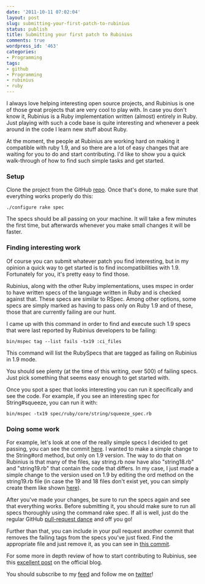 ```yaml
---
date: '2011-10-11 07:02:04'
layout: post
slug: submitting-your-first-patch-to-rubinius
status: publish
title: Submitting your first patch to Rubinius
comments: true
wordpress_id: '463'
categories:
- Programming
tags:
- github
- Programming
- rubinius
- ruby
---
```


I always love helping interesting open source projects, and Rubinius is one of those great projects that are very cool to play with. In case you don't know it, Rubinius is a Ruby implementation written (almost) entirely in Ruby. Just playing with such a code base is quite interesting and whenever a peek around in the code I learn new stuff about Ruby.

At the moment, the people at Rubinius are working hard on making it compatible with ruby 1.9, and so there are a lot of easy changes that are waiting for you to do and start contributing. I'd like to show you a quick walk-through of how to find such simple tasks and get started.


### Setup


Clone the project from the GitHub [repo](https://github.com/rubinius/rubinius). Once that's done, to make sure that everything works properly do this:

` ./configure
rake spec
`

The specs should be all passing on your machine. It will take a few minutes the first time, but afterwards whenever you make small changes it will be faster.


### Finding interesting work


Of course you can submit whatever patch you find interesting, but in my opinion a quick way to get started is to find incompatibilities with 1.9. Fortunately for you, it's pretty easy to find those.

Rubinius, along with the other Ruby implementations, uses mspec in order to have written specs of the language written in Ruby and is checked against that. These specs are similar to RSpec. Among other options, some specs are simply marked as having to pass only on Ruby 1.9 and of these, those that are currently failing are our hunt.

I came up with this command in order to find and execute such 1.9 specs that were last reported by Rubinius developers to be failing:

`bin/mspec tag --list fails -tx19 :ci_files`

This command will list the RubySpecs that are tagged as failing on Rubinius in 1.9 mode.

You should see plenty (at the time of this writing, over 500) of failing specs. Just pick something that seems easy enough to get started with.

Once you spot a spec that looks interesting you can run it specifically and see the code. For example, if you see an interesting spec for String#squeeze, you can run it with:

`bin/mspec -tx19 spec/ruby/core/string/squeeze_spec.rb`


### Doing some work


For example, let's look at one of the really simple specs I decided to get passing, you can see the commit [here](https://github.com/rubinius/rubinius/commit/723fc5ee6c57267c92744b24a100c595375ef39c). I wanted to make a simple change to the String#ord method, but only on 1.9 version. The way to do that on Rubinius is that many of the files, say string.rb now have also "string18.rb" and "string19.rb" that contain the code that differs. In my case, I just made a simple change to the version used on 1.9 by editing the ord method on the string19.rb file (in case the 19 and 18 files don't exist yet, you can simply create them like shown [here](https://github.com/rubinius/rubinius/commit/42fe03c5e6b82b712dcdbdf5875581f854e21af7)).

After you've made your changes, be sure to run the specs again and see that everything works. Before submitting it, you should make sure to run all specs thoroughly using the command rake spec. If all is well, just do the regular GitHub [pull-request dance](http://help.github.com/send-pull-requests/) and off you go!

Further than that, you can include in your pull request another commit that removes the failing tags from the specs you've just fixed. Find the appropriate file and just remove it, as you can see in [this commit](https://github.com/rubinius/rubinius/commit/bfde3637a454eade1972a636dd8a1ad05d9fdc57).

For some more in depth review of how to start contributing to Rubinius, see this [excellent post](http://rubini.us/2011/10/18/contributing-to-rubinius/) on the official blog.

You should subscribe to my [feed](http://feeds.feedburner.com/TheCodeDump) and follow me on [twitter](http://twitter.com/avivby)!
